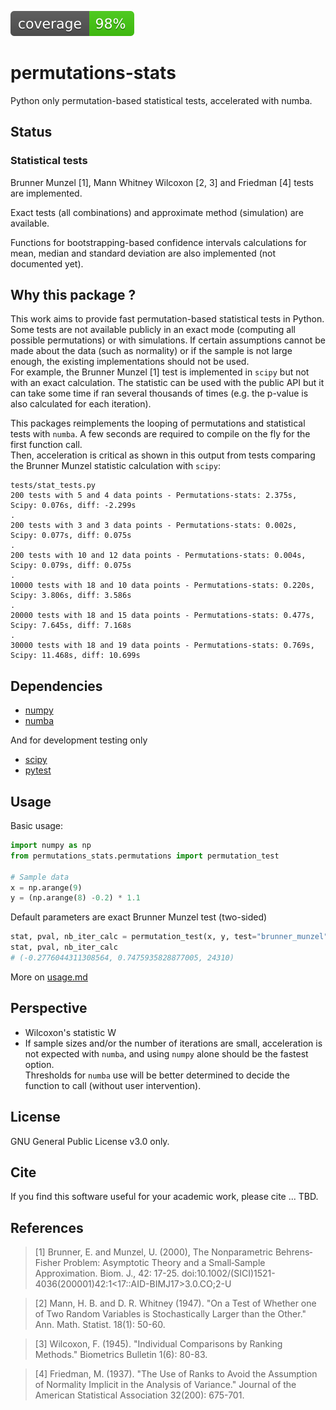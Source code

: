 ![coverage](.github/coverage.svg)
# permutations-stats
Python only permutation-based statistical tests, accelerated with numba.
## Status
### Statistical tests
Brunner Munzel [1], Mann Whitney Wilcoxon [2, 3] and Friedman [4] tests are
implemented.

Exact tests (all combinations) and approximate method (simulation) are available.

Functions for bootstrapping-based confidence intervals calculations for
mean, median and standard deviation are also implemented (not documented yet).

## Why this package ?
This work aims to provide fast permutation-based statistical tests in Python.
Some tests are not available publicly in an exact mode (computing all
possible permutations) or with simulations. If certain assumptions cannot be
made about the data (such as normality) or if the sample is not large enough, the
existing implementations should not be used.  
For example, the Brunner Munzel [1] test is implemented in `scipy` but not with
an exact calculation. The statistic can be used with the public API but it can
take some time if ran several thousands of times (e.g. the p-value is also calculated for each
iteration).  

This packages reimplements the looping of permutations and statistical tests
with `numba`. A few seconds are required to compile on the fly for the first function call.  
Then, acceleration is critical as shown in this output from tests comparing the
Brunner Munzel statistic calculation with `scipy`:

```
tests/stat_tests.py
200 tests with 5 and 4 data points - Permutations-stats: 2.375s, Scipy: 0.076s, diff: -2.299s
.
200 tests with 3 and 3 data points - Permutations-stats: 0.002s, Scipy: 0.077s, diff: 0.075s
.
200 tests with 10 and 12 data points - Permutations-stats: 0.004s, Scipy: 0.079s, diff: 0.075s
.
10000 tests with 18 and 10 data points - Permutations-stats: 0.220s, Scipy: 3.806s, diff: 3.586s
.
20000 tests with 18 and 15 data points - Permutations-stats: 0.477s, Scipy: 7.645s, diff: 7.168s
.
30000 tests with 18 and 19 data points - Permutations-stats: 0.769s, Scipy: 11.468s, diff: 10.699s
```

## Dependencies
* [numpy](https://www.numpy.org/)
* [numba](https://numba.pydata.org/)

And for development testing only
* [scipy](https://www.scipy.org/)
* [pytest](https://www.pytest.org/)

## Usage
Basic usage: 
```python
import numpy as np
from permutations_stats.permutations import permutation_test

# Sample data
x = np.arange(9)
y = (np.arange(8) -0.2) * 1.1
```
Default parameters are exact Brunner Munzel test (two-sided)

```python
stat, pval, nb_iter_calc = permutation_test(x, y, test="brunner_munzel")
stat, pval, nb_iter_calc
# (-0.2776044311308564, 0.7475935828877005, 24310)
```

More on [usage.md](usage.md)

## Perspective
* Wilcoxon's statistic W
* If sample sizes and/or the number of iterations are small, acceleration is
not expected with `numba`, and using `numpy` alone should be the fastest option.  
Thresholds for `numba` use will be better determined to decide the function to call
(without user intervention).

## License
GNU General Public License v3.0 only.

## Cite
If you find this software useful for your academic work, please cite ... TBD.

## References
> [1] Brunner, E. and Munzel, U. (2000), The Nonparametric Behrens‐Fisher
> Problem: Asymptotic Theory and a Small‐Sample Approximation. Biom. J., 42:
> 17-25. doi:10.1002/(SICI)1521-4036(200001)42:1<17::AID-BIMJ17>3.0.CO;2-U

> [2] Mann, H. B. and D. R. Whitney (1947). "On a Test of Whether one of Two
> Random Variables is Stochastically Larger than the Other." Ann. Math. Statist.
> 18(1): 50-60.

> [3] Wilcoxon, F. (1945). "Individual Comparisons by Ranking Methods."
> Biometrics Bulletin 1(6): 80-83.

> [4] Friedman, M. (1937). "The Use of Ranks to Avoid the Assumption of
> Normality Implicit in the Analysis of Variance."
> Journal of the American Statistical Association 32(200): 675-701.
